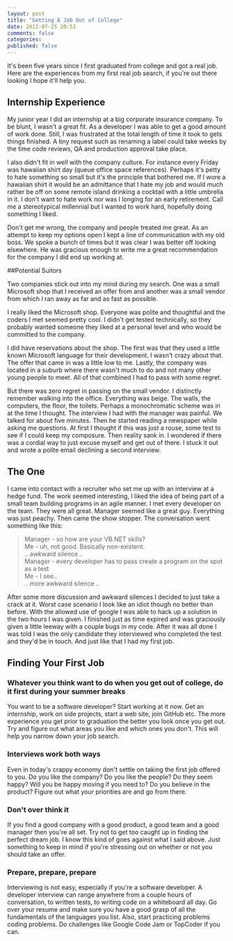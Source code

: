 ```yaml
---
layout: post
title: "Getting A Job Out of College"
date: 2012-07-25 20:53
comments: false
categories: 
published: false
---
```

It's been five years since I first graduated from college and got a real job.  Here are the experiences from my first real job search, if you're out there looking I hope it'll help you.
	
## Internship Experience

My junior year I did an internship at a big corporate insurance company.  To be blunt, I wasn't a great fit.  As a developer I was able to get a good amount of work done.  Still, I was frustrated at the total length of time it took to gets things finished.  A tiny request such as renaming a label could take weeks by the time code reviews, QA and production approval take place.  

I also didn't fit in well with the company culture.  For instance every Friday was hawaiian shirt day (queue office space references).  Perhaps it's petty to hate something so small but it's the principle that bothered me.  If I wore a hawaiian shirt it would be an admittance that I hate my job and would much rather be off on some remote island drinking a cocktail with a little umbrella in it.  I don't want to hate work nor was I longing for an early retirement.  Call me a stereotypical millennial but I wanted to work hard, hopefully doing something I liked.  

Don't get me wrong, the company and people treated me great.  As an attempt to keep my options open I kept a line of communication with my old boss.  We spoke a bunch of times but it was clear I was better off looking elsewhere.  He was gracious enough to write me a great recommendation for the company I did end up working at.
	
##Potential Suitors

Two companies stick out into my mind during my search.  One was a small Microsoft shop that I received an offer from and another was a small vendor from which I ran away as far and as fast as possible.

I really liked the Microsoft shop.  Everyone was polite and thoughtful and the coders I met seemed pretty cool.  I didn't get tested technically, so they probably wanted someone they liked at a personal level and who would be committed to the company.  

I did have reservations about the shop.  The first was that they used a little known Microsoft language for their development.  I wasn't crazy about that.  The offer that came in was a little low to me.  Lastly, the company was located in a suburb where there wasn't much to do and not many other young people to meet.  All of that combined I had to pass with some regret.
	
But there was zero regret in passing on the small vendor.  I distinctly remember walking into the office.  Everything was beige.  The walls, the computers, the floor, the toilets.  Perhaps a monochromatic scheme was in at the time I thought.  The interview I had with the manager was  painful.  We talked for about five minutes.  Then he started reading a newspaper while asking me questions.  At first I thought if this was just a rouse, some test to see if I could keep my composure.  Then reality sank in.  I wondered if there was a cordial way to just excuse myself and get out of there.  I stuck it out and wrote a polite email declining a second interview.
	
## The One

I came into contact with a recruiter who set me up with an interview at a hedge fund.  The work seemed interesting, I liked the idea of being part of a small team building programs in an agile manner.  I met every developer on the team.  They were all great.  Manager seemed like a great guy.  Everything was just peachy.  Then came the show stopper.  The conversation went something like this:
	
> Manager - so how are your VB.NET skills?  
> Me - uh, not good.  Basically non-existent.  
> .. awkward silence ..  
> Manager - every developer has to pass create a program on the spot as a test  
> Me - I see..  
> .. more awkward silence ..  
	
After some more discussion and awkward silences I decided to just take a crack at it.  Worst case scenario I look like an idiot though no better than before.  With the allowed use of google I was able to hack up a solution in the two hours I was given.  I finished just as time expired and was graciously given a little leeway with a couple bugs in my code.  After it was all done I was told I was the only candidate they interviewed who completed the test and they'd be in touch.  And just like that I had my first job.
	
## Finding Your First Job
	
### Whatever you think want to do when you get out of college, do it first during your summer breaks
	
You want to be a software developer?  Start working at it now.  Get an internship, work on side projects, start a web site, join GitHub etc.  The more experience you get prior to graduation the better you look once you get out.  Try and figure out what areas you like and which ones you don't.  This will help you narrow down your job search.
	
### Interviews work both ways

Even in today's crappy economy don't settle on taking the first job offered to you.  Do you like the company?  Do you like the people?  Do they seem happy?  Will you be happy moving if you need to?  Do you believe in the product?  Figure out what your priorities are and go from there.
	
### Don't over think it

If you find a good company with a good product, a good team and a good manager then you're all set.  Try not to get too caught up in finding the perfect dream job.  I know this kind of goes against what I said above.  Just something to keep in mind if you're stressing out on whether or not you should take an offer.

### Prepare, prepare, prepare

Interviewing is not easy, especially if you're a software developer.  A developer interview can range anywhere from a couple hours of conversation, to written tests, to writing code on a whiteboard all day.  Go over your resume and make sure you have a good grasp of all the fundamentals of the languages you list.  Also, start practicing problems coding problems.  Do challenges like Google Code Jam or TopCoder if you can.